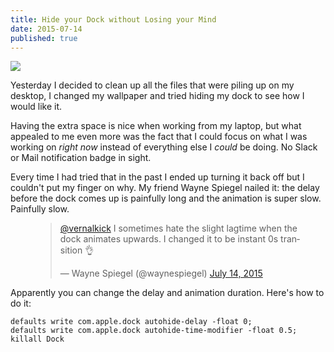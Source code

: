 ```yaml
---
title: Hide your Dock without Losing your Mind
date: 2015-07-14
published: true
---
```


![](http://cl.ly/image/0A0h431Q3w1R/1)

Yesterday I decided to clean up all the files that were piling up on my desktop, I changed my wallpaper and tried hiding my dock to see how I would like it.

Having the extra space is nice when working from my laptop, but what appealed to me even more was the fact that I could focus on what I was working on *right now* instead of everything else I *could* be doing. No Slack or Mail notification badge in sight.

Every time I had tried that in the past I ended up turning it back off but I couldn't put my finger on why. My friend Wayne Spiegel nailed it: the delay before the dock comes up is painfully long and the animation is super slow. Painfully slow.

<figure>
  <blockquote class="twitter-tweet" lang="en"><p lang="en" dir="ltr"><a href="https://twitter.com/vernalkick">@vernalkick</a> I sometimes hate the slight lagtime when the dock animates upwards. I changed it to be instant 0s transition 👌</p>&mdash; Wayne Spiegel (@waynespiegel) <a href="https://twitter.com/waynespiegel/status/620953934711029760">July 14, 2015</a></blockquote> <script async src="//platform.twitter.com/widgets.js" charset="utf-8"></script>
</figure>

Apparently you can change the delay and animation duration. Here's how to do it:

```
defaults write com.apple.dock autohide-delay -float 0;
defaults write com.apple.dock autohide-time-modifier -float 0.5;
killall Dock
```
